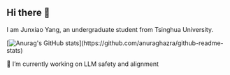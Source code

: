 ## Hi there 👋

<!--
**yangjunx21/yangjunx21** is a ✨ _special_ ✨ repository because its `README.md` (this file) appears on your GitHub profile.

Here are some ideas to get you started:

- 🔭 I’m currently working on ...
- 🌱 I’m currently learning ...
- 👯 I’m looking to collaborate on ...
- 🤔 I’m looking for help with ...
- 💬 Ask me about ...
- 📫 How to reach me: ...
- 😄 Pronouns: ...
- ⚡ Fun fact: ...
-->
I am Junxiao Yang, an undergraduate student from Tsinghua University.

[![Anurag's GitHub stats]([https://github-readme-stats.vercel.app](https://github-readme-stats-6yxwixh3d-junxiao-yangs-projects.vercel.app)/api?username=yangjunx21&count_private=true&include_all_commits)](https://github.com/anuraghazra/github-readme-stats)

🔭 I’m currently working on LLM safety and alignment
